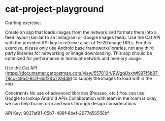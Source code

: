 # cat-project-playground

Crafting exercise:

Create an app that loads images from the network and formats them into a feed layout (similar to an Instagram or Google Images feed). Use the Cat API with the provided API key to retrieve a set of 15-20 image URLs. For this exercise, please only use Android base framework/libraries, not any third party libraries for networking or image downloading. This app should be optimized for performance in terms of network and memory usage. 

Use the Cat API (https://documenter.getpostman.com/view/5578104/RWgqUxxh#997f5b37-79cc-49a4-8c11-ddf24b72a4d9) to supply the images to load within the app. 

Constraints
No use of advanced libraries (Picasso, etc.)
You can use Google to lookup Android APIs
Collaboration with team in the room is okay, we can help brainstorm and work through design considerations

API Key: 9037af91-05b7-488f-8bef-2677d56558bf
